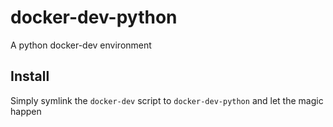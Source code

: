 docker-dev-python
==================

A python docker-dev environment

Install
---------

Simply symlink the `docker-dev` script to `docker-dev-python` and let the magic happen
